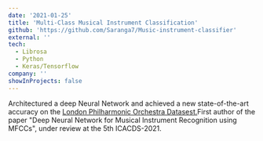 ```yaml
---
date: '2021-01-25'
title: 'Multi-Class Musical Instrument Classification'
github: 'https://github.com/Saranga7/Music-instrument-classifier'
external: ''
tech:
  - Librosa
  - Python
  - Keras/Tensorflow
company: ''
showInProjects: false
---
```


Architectured a deep Neural Network and achieved a new state-of-the-art accuracy on the [London Philharmonic Orchestra Datasest.](https://philharmonia.co.uk/resources/sound-samples/)First author of the paper "Deep Neural Network for Musical Instrument Recognition using MFCCs", under review at the 5th ICACDS-2021.